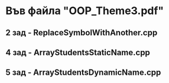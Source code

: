 # Във файла "OOP_Theme3.pdf"
## 2 зад - ReplaceSymbolWithAnother.cpp <br>
## 4 зад - ArrayStudentsStaticName.cpp <br>
## 5 зад - ArrayStudentsDynamicName.cpp
